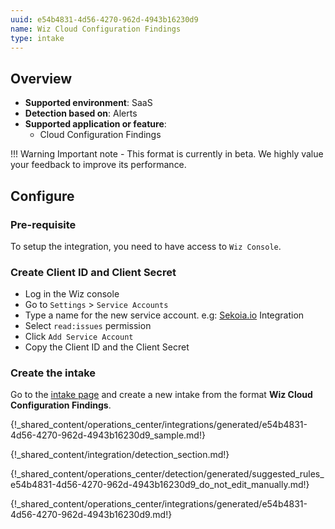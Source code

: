 ```yaml
---
uuid: e54b4831-4d56-4270-962d-4943b16230d9
name: Wiz Cloud Configuration Findings
type: intake
---
```


## Overview

- **Supported environment**: SaaS
- **Detection based on**: Alerts
- **Supported application or feature**:
    - Cloud Configuration Findings

!!! Warning
    Important note - This format is currently in beta. We highly value your feedback to improve its performance.

## Configure

### Pre-requisite

To setup the integration, you need to have access to `Wiz Console`.

### Create Client ID and Client Secret

- Log in the Wiz console
- Go to `Settings` > `Service Accounts`
- Type a name for the new service account. e.g: [Sekoia.io](http://Sekoia.io) Integration
- Select `read:issues` permission
- Click `Add Service Account`
- Copy the Client ID and the Client Secret

### Create the intake

Go to the [intake page](https://app.sekoia.io/operations/intakes) and create a new intake from the format **Wiz Cloud Configuration Findings**.

{!_shared_content/operations_center/integrations/generated/e54b4831-4d56-4270-962d-4943b16230d9_sample.md!}

{!_shared_content/integration/detection_section.md!}

{!_shared_content/operations_center/detection/generated/suggested_rules_e54b4831-4d56-4270-962d-4943b16230d9_do_not_edit_manually.md!}

{!_shared_content/operations_center/integrations/generated/e54b4831-4d56-4270-962d-4943b16230d9.md!}
